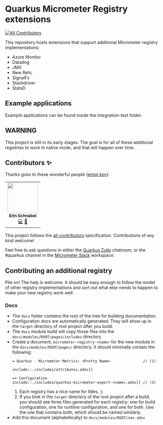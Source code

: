 # Quarkus Micrometer Registry extensions
<!-- ALL-CONTRIBUTORS-BADGE:START - Do not remove or modify this section -->
[![All Contributors](https://img.shields.io/badge/all_contributors-1-orange.svg?style=flat-square)](#contributors-)
<!-- ALL-CONTRIBUTORS-BADGE:END -->

This repository hosts extensions that support additional Micrometer registry implementations:

* Azure Monitor
* Datadog
* JMX
* New Relic
* SignalFx
* Stackdriver
* StatsD

## Example applications

Example applications can be found inside the integration-test folder.

## WARNING

This project is still in its early stages. The goal is for all of these additional registries to work in native mode,
and that will happen over time.

## Contributors ✨

Thanks goes to these wonderful people ([emoji key](https://allcontributors.org/docs/en/emoji-key)):

<!-- ALL-CONTRIBUTORS-LIST:START - Do not remove or modify this section -->
<!-- prettier-ignore-start -->
<!-- markdownlint-disable -->
<table>
  <tr>
    <td align="center"><a href="https://www.ebullient.dev"><img src="https://avatars1.githubusercontent.com/u/808713?v=4" width="100px;" alt=""/><br /><sub><b>Erin Schnabel</b></sub></a><br /><a href="https://github.com/quarkiverse/quarkus-micrometer-registry/commits?author=ebullient" title="Code">💻</a> <a href="#maintenance-ebullient" title="Maintenance">🚧</a></td>
  </tr>
</table>

<!-- markdownlint-enable -->
<!-- prettier-ignore-end -->
<!-- ALL-CONTRIBUTORS-LIST:END -->

This project follows the [all-contributors](https://github.com/all-contributors/all-contributors) specification. Contributions of any kind welcome!

Feel free to ask questions in either the [Quarkus Zulip](https://quarkusio.zulipchat.com/) chatroom, or the #quarkus channel in the [Micrometer Slack](https://join.slack.com/t/micrometer-metrics/shared_invite/zt-ewo3kcs0-Ji3aOAqTxnjYPEFBBI5HqQ) workspace.
## Contributing an additional registry

Pile on! The help is welcome. It should be easy enough to follow the model of other registry implementations and sort out what else needs to happen to make your new registry work well. 

### Docs

* The `docs` folder contains the root of the tree for building documentation.
* Configuration docs are automatically generated. They will show up in the `target` directory of root project after you build.
* The `docs` module build will copy those files into the `docs/modules/ROOT/pages/includes` directory
* Create a document, `micrometer-registry-<name>` for the new module in the `docs/modules/ROOT/pages/` directory.
    It should minimally contain the following: 
    ```asciidoc
    = Quarkus - Micrometer Metrics: <Pretty Name>               // (1)

    include::./includes/attributes.adoc[] 

    == Configuration
    include::./includes/quarkus-micrometer-export-<name>.adoc[] // (2)
    ```
    1. Each registry has a nice name for titles. ;)
    2. If you look in the `target` directory of the root project after a build, you should see three files generated for each registry: one for build configuration, one for runtime configuration, and one for both. Use the one that contains both, which should be named similarly.
* Add this document (alphabetically) to `docs/modules/ROOT/nav.adoc`
